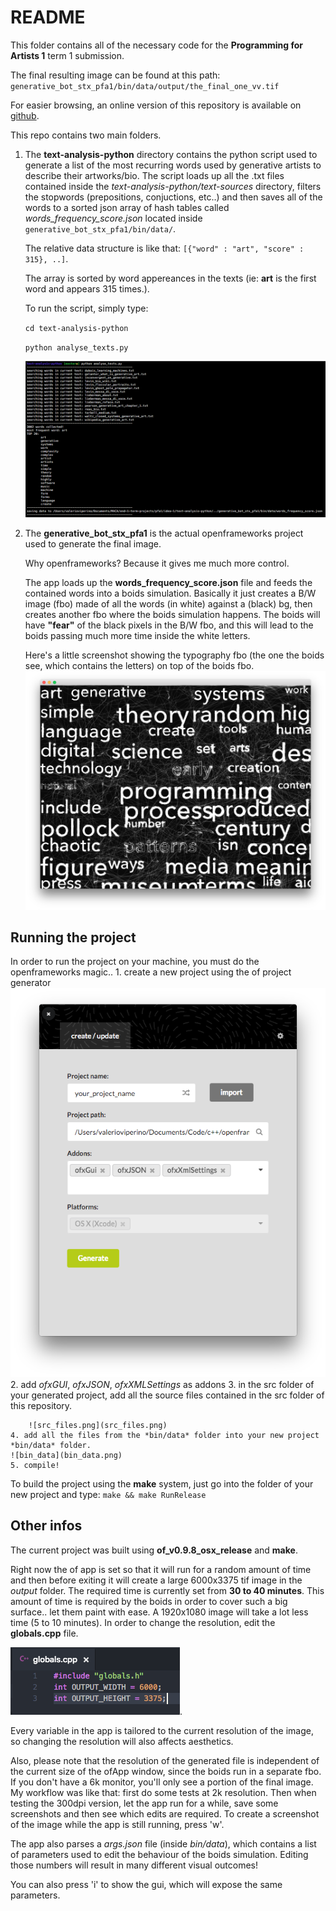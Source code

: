 # README

This folder contains all of the necessary code for the **Programming for Artists 1** term 1 submission.

The final resulting image can be found at this path: `generative_bot_stx_pfa1/bin/data/output/the_final_one_vv.tif`

For easier browsing, an online version of this repository is available on [github](https://github.com/VVZen/MACA/tree/master/end-1-term-projects/pfa1/idea-1).

This repo contains two main folders.

1. The **text-analysis-python** directory contains the python script used to generate a list of the most recurring words used by generative artists to describe their artworks/bio.
The script loads up all the .txt files contained inside the *text-analysis-python/text-sources* directory, filters the stopwords (prepositions, conjuctions, etc..) and then saves all of the words to a sorted json array of hash tables called *words_frequency_score.json* located inside `generative_bot_stx_pfa1/bin/data/`.

	The relative data structure is like that: `[{"word" : "art", "score" : 315}, ..]`.
	
	The array is sorted by word appereances in the texts (ie: **art** is the first word and appears 315 times.).

    To run the script, simply type:
    
    ```cd text-analysis-python```

    ```python analyse_texts.py``` 

    ![python-script](python_script.png)

2. The **generative_bot_stx_pfa1** is the actual openframeworks project used to generate the final image.
 
	Why openframeworks? Because it gives me much more control. 

	The app loads up the **words_frequency_score.json** file and feeds the contained words into a boids simulation. 
Basically it just creates a B/W image (fbo) made of all the words (in white) against a (black) bg, then creates another fbo where the boids simulation happens. The boids will have **"fear"** of the black pixels in the B/W fbo, and this will lead to the boids passing much more time inside the white letters. 

    Here's a little screenshot showing the typography fbo (the one the boids see, which contains the letters) on top of the boids fbo.
![typography_fbo](typography_fbo.png)

Running the project
---------
In order to run the project on your machine, you must do the openframeworks magic.. 
    1. create a new project using the of project generator
    ![generate_project](generate_project.png)
    2. add *ofxGUI*, *ofxJSON*, *ofxXMLSettings* as addons
    3. in the src folder of your generated project, add all the source files contained in the src folder of this repository. 
    
    	![src_files.png](src_files.png)
    4. add all the files from the *bin/data* folder into your new project *bin/data* folder.
    ![bin_data](bin_data.png)
    5. compile!
To build the project using the **make** system, just go into the folder of your new project and type:
    ```make && make RunRelease```

## Other infos
The current project was built using **of_v0.9.8_osx_release** and **make**.

Right now the of app is set so that it will run for a random amount of time and then before exiting it will create a large 6000x3375 tif image in the *output* folder. The required time is currently set from **30 to 40 minutes**.
This amount of time is required by the boids in order to cover such a big surface.. let them paint with ease.
A 1920x1080 image will take a lot less time (5 to 10 minutes).
In order to change the resolution, edit the **globals.cpp** file.

![globals.cpp](globals.png).

Every variable in the app is tailored to the current resolution of the image, so changing the resolution will also affects aesthetics.

Also, please note that the resolution of the generated file is independent of the current size of the ofApp window, since the boids run in a separate fbo. If you don't have a 6k monitor, you'll only see a portion of the final image. My workflow was like that: first do some tests at 2k resolution. Then when testing the 300dpi version, let the app run for a while, save some screenshots and then see which edits are required.
To create a screenshot of the image while the app is still running, press 'w'. 

The app also parses a *args.json* file (inside *bin/data*), which contains a list of parameters used to edit the behaviour of the boids simulation. Editing those numbers will result in many different visual outcomes!

You can also press 'i' to show the gui, which will expose the same parameters.
